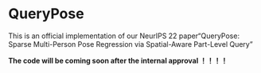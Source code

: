 # QueryPose
This is an official implementation of our NeurIPS 22 paper“QueryPose: Sparse Multi-Person Pose Regression via Spatial-Aware Part-Level Query”

**The code will be coming soon after the internal approval ！！！！**
